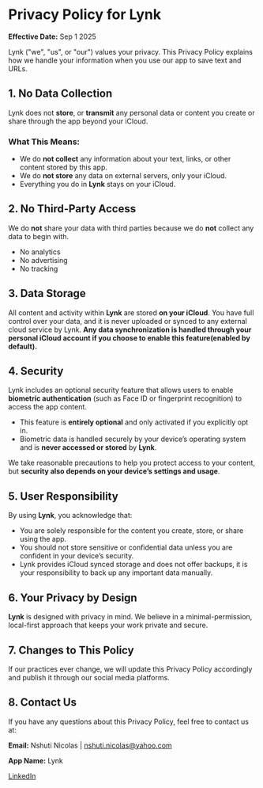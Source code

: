 # Privacy Policy for Lynk

**Effective Date:** Sep 1 2025

Lynk ("we", "us", or "our") values your privacy. This Privacy Policy explains how we handle your information when you use our app to save text and URLs.

## 1. No Data Collection

Lynk does not **store**, or **transmit** any personal data or content you create or share through the app beyond your iCloud.

### What This Means:
- We do **not collect** any information about your text, links, or other content stored by this app.
- We do **not store** any data on external servers, only your iCloud.
- Everything you do in **Lynk** stays on your iCloud.

## 2. No Third-Party Access

We do **not** share your data with third parties because we do **not** collect any data to begin with.

- No analytics
- No advertising
- No tracking

## 3. Data Storage

All content and activity within **Lynk** are stored **on your iCloud**. You have full control over your data, and it is never uploaded or synced to any external cloud service by Lynk. **Any data synchronization is handled through your personal iCloud account if you choose to enable this feature(enabled by default).**

## 4. Security

Lynk includes an optional security feature that allows users to enable **biometric authentication** (such as Face ID or fingerprint recognition) to access the app content.

- This feature is **entirely optional** and only activated if you explicitly opt in.
- Biometric data is handled securely by your device’s operating system and is **never accessed or stored** by **Lynk**.

We take reasonable precautions to help you protect access to your content, but **security also depends on your device’s settings and usage**.

## 5. User Responsibility

By using **Lynk**, you acknowledge that:
- You are solely responsible for the content you create, store, or share using the app.
- You should not store sensitive or confidential data unless you are confident in your device’s security.
- Lynk provides iCloud synced storage and does not offer backups, it is your responsibility to back up any important data manually.

## 6. Your Privacy by Design

**Lynk** is designed with privacy in mind. We believe in a minimal-permission, local-first approach that keeps your work private and secure.

## 7. Changes to This Policy

If our practices ever change, we will update this Privacy Policy accordingly and publish it through our social media platforms.

## 8. Contact Us

If you have any questions about this Privacy Policy, feel free to contact us at:

**Email:** Nshuti Nicolas | nshuti.nicolas@yahoo.com

**App Name:** Lynk

[LinkedIn](https://www.linkedin.com/in/nshuti-nicolas)
